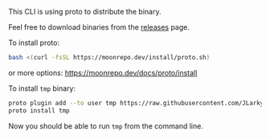 This CLI is using proto to distribute the binary.

Feel free to download binaries from the [releases](https://github.com/JLarky/proto-tmp/releases) page.

To install proto:

```bash
bash <(curl -fsSL https://moonrepo.dev/install/proto.sh)
```

or more options: https://moonrepo.dev/docs/proto/install

To install `tmp` binary:

```bash
proto plugin add --to user tmp https://raw.githubusercontent.com/JLarky/proto-tmp/refs/heads/main/tmp.toml
proto install tmp
```

Now you should be able to run `tmp` from the command line.
